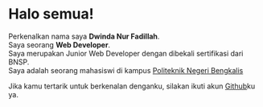 # Halo semua! 

Perkenalkan nama saya **Dwinda Nur Fadillah**.\
Saya seorang **Web Developer**.\
Saya merupakan Junior Web Developer dengan dibekali sertifikasi dari BNSP.\
Saya adalah seorang mahasiswi di kampus [Politeknik Negeri Bengkalis](http://polbeng.ac.id/)

Jika kamu tertarik untuk berkenalan denganku, silakan ikuti akun [Github](https://github.com/dwndnrfdllh)ku ya.
